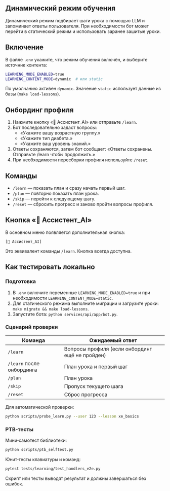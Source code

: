 ## Динамический режим обучения

Динамический режим подбирает шаги урока с помощью LLM и запоминает ответы
пользователя. При необходимости бот может перейти в статический режим и
использовать заранее зашитые уроки.

## Включение

В файле `.env` укажите, что режим обучения включён, и выберите источник
контента:

```bash
LEARNING_MODE_ENABLED=true
LEARNING_CONTENT_MODE=dynamic  # или static
```

По умолчанию активен `dynamic`. Значение `static` использует данные из базы
(`make load-lessons`).

## Онбординг профиля

1. Нажмите кнопку «🤖 Ассистент_AI» или отправьте `/learn`.
2. Бот последовательно задаст вопросы:
   - «Укажите вашу возрастную группу.»
   - «Укажите тип диабета.»
   - «Укажите ваш уровень знаний.»
3. Ответы сохраняются, затем бот сообщает: «Ответы сохранены. Отправьте
   /learn чтобы продолжить.»
4. При необходимости пересборки профиля используйте `/reset`.

## Команды

- `/learn` — показать план и сразу начать первый шаг.
- `/plan` — повторно показать план урока.
- `/skip` — перейти к следующему шагу.
- `/reset` — сбросить прогресс и заново пройти вопросы профиля.

## Кнопка «🤖 Ассистент_AI»

В основном меню появляется дополнительная кнопка:

```
[🤖 Ассистент_AI]
```

Это эквивалент команды `/learn`. Кнопка всегда доступна.

## Как тестировать локально

### Подготовка

1. В `.env` включите переменные `LEARNING_MODE_ENABLED=true` и при
   необходимости `LEARNING_CONTENT_MODE=static`.
2. Для статического режима выполните миграции и загрузите уроки:
   `make migrate && make load-lessons`.
3. Запустите бота: `python services/api/app/bot.py`.

### Сценарий проверки

| Команда             | Ожидаемый ответ                                            |
|---------------------|------------------------------------------------------------|
| `/learn`            | Вопросы профиля (если онбординг ещё не пройден)            |
| `/learn` после онбординга | План урока и первый шаг                             |
| `/plan`             | План урока                                                 |
| `/skip`             | Пропуск текущего шага                                     |
| `/reset`            | Сброс прогресса                                           |

Для автоматической проверки:

```bash
python scripts/probe_learn.py --user 123 --lesson xe_basics
```

### PTB‑тесты

Мини‑самотест библиотеки:

```bash
python scripts/ptb_selftest.py
```

Юнит‑тесты клавиатуры и команд:

```bash
pytest tests/learning/test_handlers_e2e.py
```

Скрипт или тесты выводят результат и должны завершаться без ошибок.

